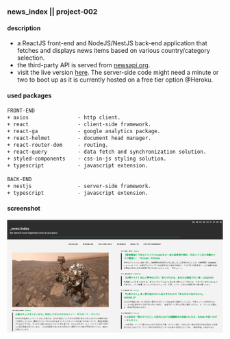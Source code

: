 ### news_index || project-002
#### description
+ a ReactJS front-end and NodeJS/NestJS back-end application that fetches and displays news items based on various country/category selection.
+ the third-party API is served from [newsapi.org](https://newsapi.org/).
+ visit the live version [here](https://tamasnovak.net/newsindex/?utm_source=github). The server-side code might need a minute or two to boot up as it is currently hosted on a free tier option @Heroku.

#### used packages
```
FRONT-END
+ axios                - http client.
+ react                - client-side framework.
+ react-ga             - google analytics package.
+ react-helmet         - document head manager.
+ react-router-dom     - routing.
+ react-query          - data fetch and synchronization solution.
+ styled-components    - css-in-js styling solution.
+ typescript           - javascript extension.

BACK-END
+ nestjs               - server-side framework.
+ typescript           - javascript extension.
```

#### screenshot
![Screenshot](screenshot.png)